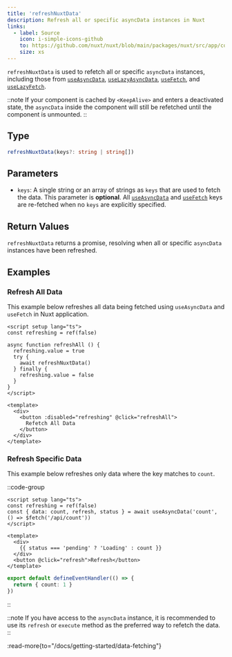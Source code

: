 ```yaml
---
title: 'refreshNuxtData'
description: Refresh all or specific asyncData instances in Nuxt
links:
  - label: Source
    icon: i-simple-icons-github
    to: https://github.com/nuxt/nuxt/blob/main/packages/nuxt/src/app/composables/asyncData.ts
    size: xs
---
```


`refreshNuxtData` is used to refetch all or specific `asyncData` instances, including those from [`useAsyncData`](/docs/api/composables/use-async-data), [`useLazyAsyncData`](/docs/api/composables/use-lazy-async-data), [`useFetch`](/docs/api/composables/use-fetch), and [`useLazyFetch`](/docs/api/composables/use-lazy-fetch).  

::note
If your component is cached by `<KeepAlive>` and enters a deactivated state, the `asyncData` inside the component will still be refetched until the component is unmounted.
::

## Type

```ts
refreshNuxtData(keys?: string | string[])
```

## Parameters

* `keys`: A single string or an array of strings as `keys` that are used to fetch the data. This parameter is **optional**. All [`useAsyncData`](/docs/api/composables/use-async-data) and [`useFetch`](/docs/api/composables/use-fetch) keys are re-fetched when no `keys` are explicitly specified.

## Return Values

`refreshNuxtData` returns a promise, resolving when all or specific `asyncData` instances have been refreshed.

## Examples

### Refresh All Data

This example below refreshes all data being fetched using `useAsyncData` and `useFetch` in Nuxt application.

```vue [pages/some-page.vue]
<script setup lang="ts">
const refreshing = ref(false)

async function refreshAll () {
  refreshing.value = true
  try {
    await refreshNuxtData()
  } finally {
    refreshing.value = false
  }
}
</script>

<template>
  <div>
    <button :disabled="refreshing" @click="refreshAll">
      Refetch All Data
    </button>
  </div>
</template>
```

### Refresh Specific Data

This example below refreshes only data where the key matches to `count`.

::code-group
```vue [pages/some-page.vue]
<script setup lang="ts">
const refreshing = ref(false)
const { data: count, refresh, status } = await useAsyncData('count', () => $fetch('/api/count'))
</script>

<template>
  <div>
    {{ status === 'pending' ? 'Loading' : count }}
  </div>
  <button @click="refresh">Refresh</button>
</template>
```
```ts [api/count.ts]
export default defineEventHandler(() => {
  return { count: 1 }
})
```

::

::note
If you have access to the `asyncData` instance, it is recommended to use its `refresh` or `execute` method as the preferred way to refetch the data.
::

:read-more{to="/docs/getting-started/data-fetching"}

